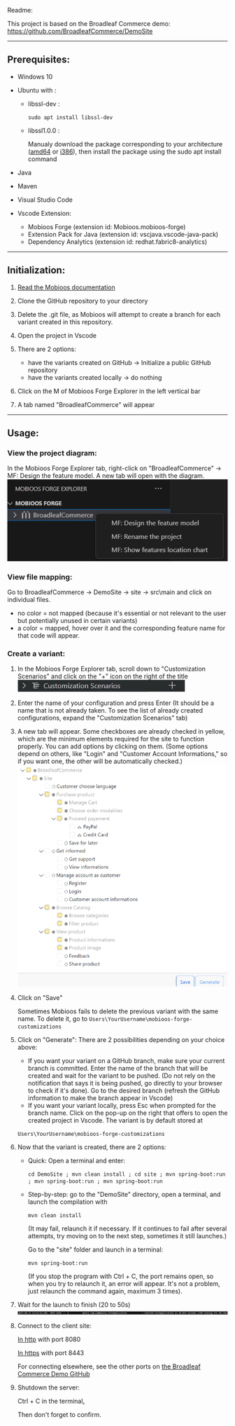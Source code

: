 Readme:

This project is based on the Broadleaf Commerce demo: https://github.com/BroadleafCommerce/DemoSite

------------------------------------------------------------------------------------------------------

## Prerequisites:
- Windows 10 
- Ubuntu with :
    - libssl-dev :

        ```shell
        sudo apt install libssl-dev
        ```
    - libssl1.0.0 :

        Manualy download the package corresponding to your architecture ([amd64](http://security.ubuntu.com/ubuntu/pool/main/o/openssl1.0/libssl1.0.0_1.0.2n-1ubuntu5.13_amd64.deb) or [i386](http://security.ubuntu.com/ubuntu/pool/main/o/openssl1.0/libssl1.0-dev_1.0.2n-1ubuntu5.13_i386.deb)), then install the package using the sudo apt install command
- Java
- Maven
- Visual Studio Code

- Vscode Extension:
    - Mobioos Forge (extension id: Mobioos.mobioos-forge)
    - Extension Pack for Java (extension id: vscjava.vscode-java-pack) 
    - Dependency Analytics (extension id: redhat.fabric8-analytics)

------------------------------------------------------------------------------------------------------

## Initialization:
1. [Read the Mobioos documentation](https://documentation.mobioos.ai/?id=what-is-mobioos-forge ) 

2. Clone the GitHub repository to your directory
3. Delete the .git file, as Mobioos will attempt to create a branch for each variant created in this repository.
4. Open the project in Vscode
5. There are 2 options:

    - have the variants created on GitHub -> Initialize a public GitHub repository 
    - have the variants created locally -> do nothing


6. Click on the M of Mobioos Forge Explorer in the left vertical bar

7. A tab named "BroadleafCommerce" will appear

------------------------------------------------------------------------------------------------------

## Usage:
### View the project diagram:
In the Mobioos Forge Explorer tab, right-click on "BroadleafCommerce" -> MF: Design the feature model. A new tab will open with the diagram.
![ImageCustomSCenarios](ReadmeImages/ReadmeImagesDiagramme.png)

### View file mapping:
Go to BroadleafCommerce -> DemoSite -> site -> src\main and click on individual files. 
- no color = not mapped (because it's essential or not relevant to the user but potentially unused in certain variants)
- a color = mapped, hover over it and the corresponding feature name for that code will appear.

### Create a variant:
1. In the Mobioos Forge Explorer tab, scroll down to "Customization Scenarios" and click on the "+" icon on the right of the title
![ImageCustomSCenarios](ReadmeImages/ReadmeImagesCustomScenarios.png)
2. Enter the name of your configuration and press Enter (It should be a name that is not already taken. To see the list of already created configurations, expand the "Customization Scenarios" tab)
3. A new tab will appear. Some checkboxes are already checked in yellow, which are the minimum elements required for the site to function properly. You can add options by clicking on them.
(Some options depend on others, like "Login" and "Customer Account Informations," so if you want one, the other will be automatically checked.)
![ImageCustomVariant](ReadmeImages/ReadmeImagesCustomVariant.png)
4. Click on "Save"

    Sometimes Mobioos fails to delete the previous variant with the same name. To delete it, go to
        ```
        Users\YourUsername\mobioos-forge-customizations
        ```



5. Click on "Generate": There are 2 possibilities depending on your choice above:
    - If you want your variant on a GitHub branch, make sure your current branch is committed. Enter the name of the branch that will be created and wait for the variant to be pushed. (Do not rely on the notification that says it is being pushed, go directly to your browser to check if it's done).
    Go to the desired branch (refresh the GitHub information to make the branch appear in Vscode)
    - If you want your variant locally, press Esc when prompted for the branch name. Click on the pop-up on the right that offers to open the created project in Vscode. The variant is by default stored at
    ```
    Users\YourUsername\mobioos-forge-customizations
    ```

8. Now that the variant is created, there are 2 options:
    - Quick: Open a terminal and enter:
        ```shell
        cd DemoSite ; mvn clean install ; cd site ; mvn spring-boot:run ; mvn spring-boot:run ; mvn spring-boot:run
        ```
    - Step-by-step: go to the "DemoSite" directory, open a terminal, and launch the compilation with
        ```shell
        mvn clean install
        ``` 
        (It may fail, relaunch it if necessary. If it continues to fail after several attempts, try moving on to the next step, sometimes it still launches.)

        Go to the "site" folder and launch in a terminal:
        ```shell
        mvn spring-boot:run 
        ```
        (If you stop the program with Ctrl + C, the port remains open, so when you try to relaunch it, an error will appear. It's not a problem, just relaunch the command again, maximum 3 times).

8. Wait for the launch to finish (20 to 50s)
![ImageStarted](ReadmeImages/ReadmeImagesStarted.png)
9. Connect to the client site:

    [In http](http://localhost:8080) with port 8080

    [In https](https://localhost:8443) with port 8443





    For connecting elsewhere, see the other ports on [the Broadleaf Commerce Demo GitHub](https://github.com/BroadleafCommerce/DemoSite#active-ports)
10. Shutdown the server:

    Ctrl + C in the terminal[.](r.mtdv.me/BroadleafCommerceDocumentation)

    Then don't forget to confirm.
